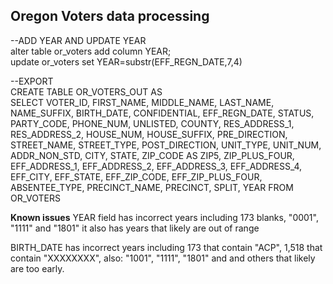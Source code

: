 ## Oregon Voters data processing

--ADD YEAR AND UPDATE YEAR   
alter table or_voters add column YEAR;  
update or_voters set YEAR=substr(EFF_REGN_DATE,7,4)  

--EXPORT  
CREATE TABLE OR_VOTERS_OUT AS  
SELECT 	VOTER_ID, FIRST_NAME, MIDDLE_NAME, LAST_NAME, NAME_SUFFIX, BIRTH_DATE, CONFIDENTIAL, EFF_REGN_DATE, STATUS, PARTY_CODE, PHONE_NUM, UNLISTED, COUNTY, RES_ADDRESS_1,	RES_ADDRESS_2, HOUSE_NUM, HOUSE_SUFFIX, PRE_DIRECTION, STREET_NAME, STREET_TYPE, POST_DIRECTION, UNIT_TYPE, UNIT_NUM, ADDR_NON_STD, CITY, STATE, ZIP_CODE AS ZIP5, ZIP_PLUS_FOUR, 	EFF_ADDRESS_1, EFF_ADDRESS_2, EFF_ADDRESS_3, EFF_ADDRESS_4, EFF_CITY, EFF_STATE, EFF_ZIP_CODE, EFF_ZIP_PLUS_FOUR, ABSENTEE_TYPE, PRECINCT_NAME, PRECINCT, SPLIT, YEAR
FROM OR_VOTERS


**Known issues**
YEAR field has incorrect years  including 173 blanks, "0001", "1111" and "1801" it also has years that likely are out of range

BIRTH_DATE has incorrect years including 173 that contain "ACP", 1,518 that contain "XXXXXXXX", also: "1001", "1111", "1801" and 
and others that likely are too early.
